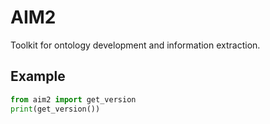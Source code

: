 # AIM2

Toolkit for ontology development and information extraction.

## Example
```python
from aim2 import get_version
print(get_version())
```
